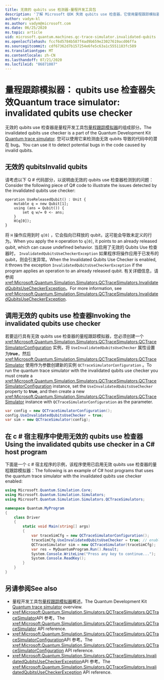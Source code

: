 ```yaml
---
title: 无效的 qubits use 检测器-量程开发工具包
description: '了解 Microsoft QDK 失效 qubits use 检查器，它使用量程跟踪模拟器检查您的 Q # 代码是否有可能无效的 qubits。'
author: vadym-kl
ms.author: vadym@microsoft.com
ms.date: 06/25/2020
ms.topic: article
uid: microsoft.quantum.machines.qc-trace-simulator.invalidated-qubits
ms.openlocfilehash: fccf6d5784b587f4ad9b659e23027619acd06ffa
ms.sourcegitcommit: cdf67362d7b157254e6fe5c63a1c5551183fc589
ms.translationtype: MT
ms.contentlocale: zh-CN
ms.lasthandoff: 07/21/2020
ms.locfileid: "86871087"
---
```

# <a name="quantum-trace-simulator-invalidated-qubits-use-checker"></a><span data-ttu-id="0a2bf-103">量程跟踪模拟器： qubits use 检查器失效</span><span class="sxs-lookup"><span data-stu-id="0a2bf-103">Quantum trace simulator: invalidated qubits use checker</span></span>

<span data-ttu-id="0a2bf-104">无效的 qubits use 检查器是量程开发工具包[量程跟踪模拟器](xref:microsoft.quantum.machines.qc-trace-simulator.intro)的组成部分。</span><span class="sxs-lookup"><span data-stu-id="0a2bf-104">The invalidated qubits use checker is a part of the Quantum Development Kit [Quantum trace simulator](xref:microsoft.quantum.machines.qc-trace-simulator.intro).</span></span> <span data-ttu-id="0a2bf-105">您可以使用它来检测由无效 qubits 导致的代码中的潜在 bug。</span><span class="sxs-lookup"><span data-stu-id="0a2bf-105">You can use it to detect potential bugs in the code caused by invalid qubits.</span></span> 

## <a name="invalid-qubits"></a><span data-ttu-id="0a2bf-106">无效的 qubits</span><span class="sxs-lookup"><span data-stu-id="0a2bf-106">Invalid qubits</span></span>

<span data-ttu-id="0a2bf-107">请考虑以下 Q # 代码部分，以说明由无效的 qubits use 检查器检测到的问题：</span><span class="sxs-lookup"><span data-stu-id="0a2bf-107">Consider the following piece of Q# code to illustrate the issues detected by the invalidated qubits use checker:</span></span>

```qsharp
operation UseReleasedQubit() : Unit {
    mutable q = new Qubit[1];
    using (ans = Qubit()) {
        set q w/= 0 <- ans;
    }
    H(q[0]);
}
```

<span data-ttu-id="0a2bf-108">将 `H` 操作应用到时 `q[0]` ，它会指向已释放的 qubit，这可能会导致未定义的行为。</span><span class="sxs-lookup"><span data-stu-id="0a2bf-108">When you apply the `H` operation to `q[0]`, it points to an already released qubit, which can cause undefined behavior.</span></span> <span data-ttu-id="0a2bf-109">当启用了无效的 Qubits Use 检查器时， `InvalidatedQubitsUseCheckerException` 如果程序将操作应用于已发布的 qubit，则会引发异常。</span><span class="sxs-lookup"><span data-stu-id="0a2bf-109">When the Invalidated Qubits Use Checker is enabled, it throws the exception `InvalidatedQubitsUseCheckerException` if the program applies an operation to an already released qubit.</span></span> <span data-ttu-id="0a2bf-110">有关详细信息，请参阅 <xref:Microsoft.Quantum.Simulation.Simulators.QCTraceSimulators.InvalidatedQubitsUseCheckerException>。</span><span class="sxs-lookup"><span data-stu-id="0a2bf-110">For more information, see <xref:Microsoft.Quantum.Simulation.Simulators.QCTraceSimulators.InvalidatedQubitsUseCheckerException>.</span></span>

## <a name="invoking-the-invalidated-qubits-use-checker"></a><span data-ttu-id="0a2bf-111">调用无效的 qubits use 检查器</span><span class="sxs-lookup"><span data-stu-id="0a2bf-111">Invoking the invalidated qubits use checker</span></span>

<span data-ttu-id="0a2bf-112">若要运行具有无效 qubits use 检查器的量程跟踪模拟器，您必须创建一个 <xref:Microsoft.Quantum.Simulation.Simulators.QCTraceSimulators.QCTraceSimulatorConfiguration> 实例，将 `UseInvalidatedQubitsUseChecker` 属性设置为**true**，然后 <xref:Microsoft.Quantum.Simulation.Simulators.QCTraceSimulators.QCTraceSimulator> 使用作为参数创建新的实例 `QCTraceSimulatorConfiguration` 。</span><span class="sxs-lookup"><span data-stu-id="0a2bf-112">To run the quantum trace simulator with the invalidated qubits use checker you must create a <xref:Microsoft.Quantum.Simulation.Simulators.QCTraceSimulators.QCTraceSimulatorConfiguration> instance, set the `UseInvalidatedQubitsUseChecker` property to **true**, and then create a new <xref:Microsoft.Quantum.Simulation.Simulators.QCTraceSimulators.QCTraceSimulator> instance with `QCTraceSimulatorConfiguration` as the parameter.</span></span> 

```csharp
var config = new QCTraceSimulatorConfiguration();
config.UseInvalidatedQubitsUseChecker = true;
var sim = new QCTraceSimulator(config);
```


## <a name="using-the-invalidated-qubits-use-checker-in-a-c-host-program"></a><span data-ttu-id="0a2bf-113">在 c # 宿主程序中使用无效的 qubits use 检查器</span><span class="sxs-lookup"><span data-stu-id="0a2bf-113">Using the invalidated qubits use checker in a C# host program</span></span>

<span data-ttu-id="0a2bf-114">下面是一个 c # 宿主程序的示例，该程序使用已启用无效 qubits use 检查器的量程跟踪模拟器：</span><span class="sxs-lookup"><span data-stu-id="0a2bf-114">The following is an example of C# host programs that uses the quantum trace simulator with the invalidated qubits use checker enabled:</span></span> 

```csharp
using Microsoft.Quantum.Simulation.Core;
using Microsoft.Quantum.Simulation.Simulators;
using Microsoft.Quantum.Simulation.Simulators.QCTraceSimulators;

namespace Quantum.MyProgram
{
    class Driver
    {
        static void Main(string[] args)
        {
            var traceSimCfg = new QCTraceSimulatorConfiguration();
            traceSimCfg.UseInvalidatedQubitsUseChecker = true; // enables UseInvalidatedQubitsUseChecker
            QCTraceSimulator sim = new QCTraceSimulator(traceSimCfg);
            var res = MyQuantumProgram.Run().Result;
            System.Console.WriteLine("Press any key to continue...");
            System.Console.ReadKey();
        }
    }
}
```

## <a name="see-also"></a><span data-ttu-id="0a2bf-115">另请参阅</span><span class="sxs-lookup"><span data-stu-id="0a2bf-115">See also</span></span>

- <span data-ttu-id="0a2bf-116">量程开发工具包[量程跟踪模拟器](xref:microsoft.quantum.machines.qc-trace-simulator.intro)概述。</span><span class="sxs-lookup"><span data-stu-id="0a2bf-116">The Quantum Development Kit [Quantum trace simulator](xref:microsoft.quantum.machines.qc-trace-simulator.intro) overview.</span></span>
- <span data-ttu-id="0a2bf-117"><xref:Microsoft.Quantum.Simulation.Simulators.QCTraceSimulators.QCTraceSimulator>API 参考。</span><span class="sxs-lookup"><span data-stu-id="0a2bf-117">The <xref:Microsoft.Quantum.Simulation.Simulators.QCTraceSimulators.QCTraceSimulator> API reference.</span></span>
- <span data-ttu-id="0a2bf-118"><xref:Microsoft.Quantum.Simulation.Simulators.QCTraceSimulators.QCTraceSimulatorConfiguration>API 参考。</span><span class="sxs-lookup"><span data-stu-id="0a2bf-118">The <xref:Microsoft.Quantum.Simulation.Simulators.QCTraceSimulators.QCTraceSimulatorConfiguration> API reference.</span></span>
- <span data-ttu-id="0a2bf-119"><xref:Microsoft.Quantum.Simulation.Simulators.QCTraceSimulators.InvalidatedQubitsUseCheckerException>API 参考。</span><span class="sxs-lookup"><span data-stu-id="0a2bf-119">The <xref:Microsoft.Quantum.Simulation.Simulators.QCTraceSimulators.InvalidatedQubitsUseCheckerException> API reference.</span></span>